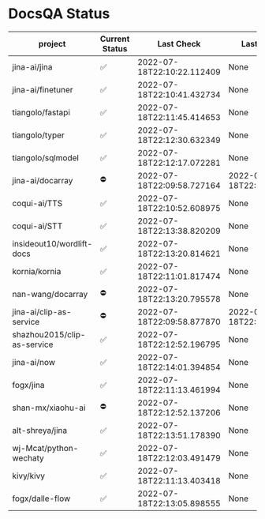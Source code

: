 # DocsQA Status

|          project          |Current Status|        Last Check        |      Last Downtime       |
|---------------------------|--------------|--------------------------|--------------------------|
|jina-ai/jina               |✅            |2022-07-18T22:10:22.112409|None                      |
|jina-ai/finetuner          |✅            |2022-07-18T22:10:41.432734|None                      |
|tiangolo/fastapi           |✅            |2022-07-18T22:11:45.414653|None                      |
|tiangolo/typer             |✅            |2022-07-18T22:12:30.632349|None                      |
|tiangolo/sqlmodel          |✅            |2022-07-18T22:12:17.072281|None                      |
|jina-ai/docarray           |⛔️           |2022-07-18T22:09:58.727164|2022-07-18T22:09:58.727146|
|coqui-ai/TTS               |✅            |2022-07-18T22:10:52.608975|None                      |
|coqui-ai/STT               |✅            |2022-07-18T22:13:38.820209|None                      |
|insideout10/wordlift-docs  |✅            |2022-07-18T22:13:20.814621|None                      |
|kornia/kornia              |✅            |2022-07-18T22:11:01.817474|None                      |
|nan-wang/docarray          |⛔️           |2022-07-18T22:13:20.795578|None                      |
|jina-ai/clip-as-service    |⛔️           |2022-07-18T22:09:58.877870|2022-07-18T22:09:58.877767|
|shazhou2015/clip-as-service|✅            |2022-07-18T22:12:52.196795|None                      |
|jina-ai/now                |✅            |2022-07-18T22:14:01.394854|None                      |
|fogx/jina                  |✅            |2022-07-18T22:11:13.461994|None                      |
|shan-mx/xiaohu-ai          |⛔️           |2022-07-18T22:12:52.137206|None                      |
|alt-shreya/jina            |✅            |2022-07-18T22:13:51.178390|None                      |
|wj-Mcat/python-wechaty     |✅            |2022-07-18T22:12:03.491479|None                      |
|kivy/kivy                  |✅            |2022-07-18T22:11:13.403418|None                      |
|fogx/dalle-flow            |✅            |2022-07-18T22:13:05.898555|None                      |
